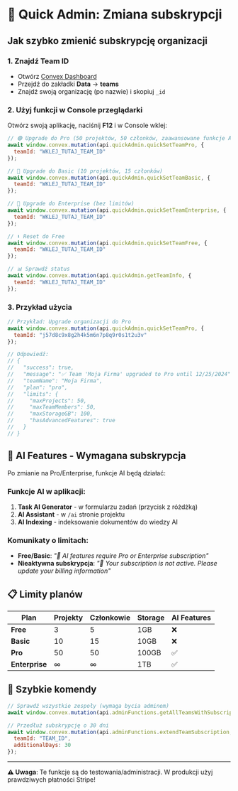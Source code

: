 # 🚀 Quick Admin: Zmiana subskrypcji

## Jak szybko zmienić subskrypcję organizacji

### 1. **Znajdź Team ID**
- Otwórz [Convex Dashboard](https://dashboard.convex.dev/d/adept-seahorse-493)
- Przejdź do zakładki **Data** → **teams**
- Znajdź swoją organizację (po nazwie) i skopiuj `_id`

### 2. **Użyj funkcji w Console przeglądarki**

Otwórz swoją aplikację, naciśnij **F12** i w Console wklej:

```javascript
// 🟢 Upgrade do Pro (50 projektów, 50 członków, zaawansowane funkcje AI)
await window.convex.mutation(api.quickAdmin.quickSetTeamPro, {
  teamId: "WKLEJ_TUTAJ_TEAM_ID"
});

// 🔵 Upgrade do Basic (10 projektów, 15 członków)
await window.convex.mutation(api.quickAdmin.quickSetTeamBasic, {
  teamId: "WKLEJ_TUTAJ_TEAM_ID"
});

// 👑 Upgrade do Enterprise (bez limitów)
await window.convex.mutation(api.quickAdmin.quickSetTeamEnterprise, {
  teamId: "WKLEJ_TUTAJ_TEAM_ID"
});

// ⬇️ Reset do Free
await window.convex.mutation(api.quickAdmin.quickSetTeamFree, {
  teamId: "WKLEJ_TUTAJ_TEAM_ID"
});

// 📊 Sprawdź status
await window.convex.mutation(api.quickAdmin.getTeamInfo, {
  teamId: "WKLEJ_TUTAJ_TEAM_ID"
});
```

### 3. **Przykład użycia**

```javascript
// Przykład: Upgrade organizacji do Pro
await window.convex.mutation(api.quickAdmin.quickSetTeamPro, {
  teamId: "j57d8c9x8g2h4k5m6n7p8q9r0s1t2u3v"
});

// Odpowiedź:
// {
//   "success": true,
//   "message": "✅ Team 'Moja Firma' upgraded to Pro until 12/25/2024",
//   "teamName": "Moja Firma",
//   "plan": "pro",
//   "limits": {
//     "maxProjects": 50,
//     "maxTeamMembers": 50,
//     "maxStorageGB": 100,
//     "hasAdvancedFeatures": true
//   }
// }
```

## 🤖 AI Features - Wymagana subskrypcja

Po zmianie na Pro/Enterprise, funkcje AI będą działać:

### Funkcje AI w aplikacji:
1. **Task AI Generator** - w formularzu zadań (przycisk z różdżką)
2. **AI Assistant** - w `/ai` stronie projektu
3. **AI Indexing** - indeksowanie dokumentów do wiedzy AI

### Komunikaty o limitach:
- **Free/Basic**: *"🚫 AI features require Pro or Enterprise subscription"*
- **Nieaktywna subskrypcja**: *"🚫 Your subscription is not active. Please update your billing information"*

## 📋 Limity planów

| Plan | Projekty | Członkowie | Storage | AI Features |
|------|----------|------------|---------|-------------|
| **Free** | 3 | 5 | 1GB | ❌ |
| **Basic** | 10 | 15 | 10GB | ❌ |
| **Pro** | 50 | 50 | 100GB | ✅ |
| **Enterprise** | ∞ | ∞ | 1TB | ✅ |

## 🔧 Szybkie komendy

```javascript
// Sprawdź wszystkie zespoły (wymaga bycia adminem)
await window.convex.mutation(api.adminFunctions.getAllTeamsWithSubscriptions, {});

// Przedłuż subskrypcję o 30 dni
await window.convex.mutation(api.adminFunctions.extendTeamSubscription, {
  teamId: "TEAM_ID",
  additionalDays: 30
});
```

---

**⚠️ Uwaga**: Te funkcje są do testowania/administracji. W produkcji użyj prawdziwych płatności Stripe! 